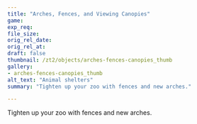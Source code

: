 ```yaml
---
title: "Arches, Fences, and Viewing Canopies"
game:
exp_req: 
file_size: 
orig_rel_date:
orig_rel_at:
draft: false
thumbnail: /zt2/objects/arches-fences-canopies_thumb
gallery:
- arches-fences-canopies_thumb
alt_text: "Animal shelters"
summary: "Tighten up your zoo with fences and new arches."

---
```


Tighten up your zoo with fences and new arches.